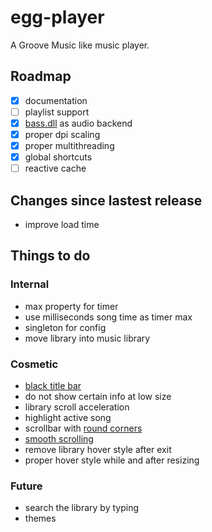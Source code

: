 # egg-player
A Groove Music like music player.

## Roadmap
- [x] documentation
- [ ] playlist support
- [x] [bass.dll](http://www.un4seen.com/) as audio backend
- [x] proper dpi scaling
- [x] proper multithreading
- [x] global shortcuts
- [ ] reactive cache

## Changes since lastest release
- improve load time

## Things to do

### Internal
- max property for timer
- use milliseconds song time as timer max
- singleton for config
- move library into music library

### Cosmetic
- [black title bar](https://msdn.microsoft.com/en-us/library/windows/desktop/ms724940%28v=vs.85%29.aspx)
- do not show certain info at low size
- library scroll acceleration
- highlight active song
- scrollbar with [round corners](https://stackoverflow.com/questions/12438095/qt-vertical-scroll-bar-stylesheets)
- [smooth scrolling](https://github.com/zhou13/qsmoothscrollarea)
- remove library hover style after exit
- proper hover style while and after resizing

### Future
- search the library by typing
- themes